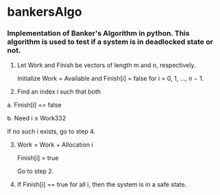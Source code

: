 # bankersAlgo
### Implementation of Banker's Algorithm in python. This algorithm is used to test if a system is in deadlocked state or not.
1. Let Work and Finish be vectors of length m and n, respectively. 

   Initialize Work = Available and Finish[i] = false for i = 0, 1, ..., n − 1.
   
2. Find an index i such that both

  a. Finish[i] == false
  
  b. Need i ≤ Work332
  
If no such i exists, go to step 4.

3. Work = Work + Allocation i

   Finish[i] = true
   
   Go to step 2.
   
4. If Finish[i] == true for all i, then the system is in a safe state.
